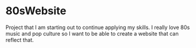 # 80sWebsite
Project that I am starting out to continue applying my skills. I really love 80s music and pop culture so I want to be able to create a website that can reflect that.
